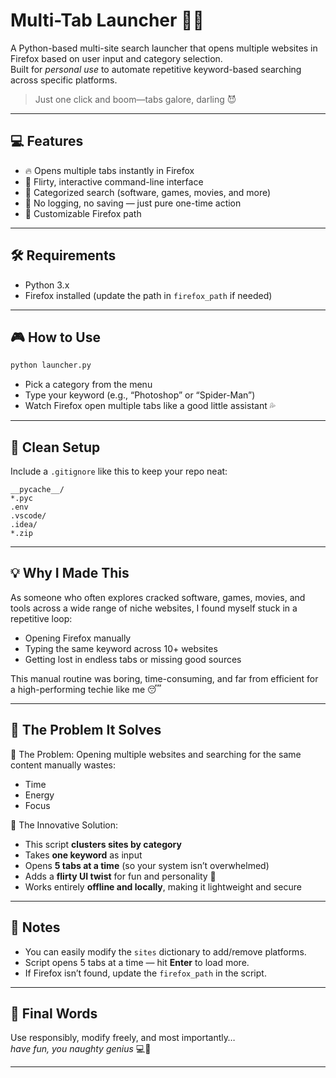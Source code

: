 # Multi-Tab Launcher 🔗✨

A Python-based multi-site search launcher that opens multiple websites in Firefox based on user input and category selection.  
Built for *personal use* to automate repetitive keyword-based searching across specific platforms.  

> Just one click and boom—tabs galore, darling 😈

---

## 💻 Features

- 🔥 Opens multiple tabs instantly in Firefox
- 💬 Flirty, interactive command-line interface
- 📂 Categorized search (software, games, movies, and more)
- 🔐 No logging, no saving — just pure one-time action
- 🦊 Customizable Firefox path

---

## 🛠️ Requirements

- Python 3.x
- Firefox installed (update the path in `firefox_path` if needed)

---

## 🎮 How to Use

```bash
python launcher.py
```

- Pick a category from the menu
- Type your keyword (e.g., “Photoshop” or “Spider-Man”)
- Watch Firefox open multiple tabs like a good little assistant 💦

---

## 🧼 Clean Setup

Include a `.gitignore` like this to keep your repo neat:

```gitignore
__pycache__/
*.pyc
.env
.vscode/
.idea/
*.zip
```

---

## 💡 Why I Made This

As someone who often explores cracked software, games, movies, and tools across a wide range of niche websites, I found myself stuck in a repetitive loop:
- Opening Firefox manually
- Typing the same keyword across 10+ websites
- Getting lost in endless tabs or missing good sources

This manual routine was boring, time-consuming, and far from efficient for a high-performing techie like me 😴

---

## 🧠 The Problem It Solves

🧨 The Problem:
Opening multiple websites and searching for the same content manually wastes:
- Time
- Energy
- Focus  

💎 The Innovative Solution:
- This script **clusters sites by category**
- Takes **one keyword** as input
- Opens **5 tabs at a time** (so your system isn’t overwhelmed)
- Adds a **flirty UI twist** for fun and personality 🥵  
- Works entirely **offline and locally**, making it lightweight and secure

---

## 🌸 Notes

- You can easily modify the `sites` dictionary to add/remove platforms.
- Script opens 5 tabs at a time — hit **Enter** to load more.
- If Firefox isn’t found, update the `firefox_path` in the script.

---

## 🫶 Final Words

Use responsibly, modify freely, and most importantly…  
*have fun, you naughty genius* 💻💋

---
